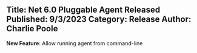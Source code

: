 Title: Net 6.0 Pluggable Agent Released
Published: 9/3/2023
Category: Release
Author: Charlie Poole
---
__New Feature__: Allow running agent from command-line
